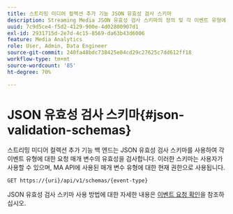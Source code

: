 ```yaml
---
title: 스트리밍 미디어 컬렉션 추가 기능 JSON 유효성 검사 스키마
description: Streaming Media JSON 유효성 검사 스키마의 정의 및 각 이벤트 유형에 대한 올바른 요청 본문 매개 변수를 결정하기 위해 사용되는 방법.
uuid: 7c9d5ce4-f5d2-4129-900e-4d02800907d1
exl-id: 2931715d-2e7d-4c15-8569-da63b43d6006
feature: Media Analytics
role: User, Admin, Data Engineer
source-git-commit: 240fa48bdc738425e04cd29c27625c7dd612ff18
workflow-type: tm+mt
source-wordcount: '85'
ht-degree: 70%

---
```


# JSON 유효성 검사 스키마{#json-validation-schemas}

스트리밍 미디어 컬렉션 추가 기능 백 엔드는 JSON 유효성 검사 스키마를 사용하여 각 이벤트 유형에 대한 요청 매개 변수의 유효성을 검사합니다. 이러한 스키마는 사용자가 사용할 수 있으며, MA API에 사용된 매개 변수 유형에 대한 현재 권한으로 사용됩니다.

`GET https://{uri}/api/v1/schemas/{event-type}`

JSON 유효성 검사 스키마 사용 방법에 대한 자세한 내용은 [이벤트 요청 확인](../mc-api-impl/mc-api-validate-reqs.md)을 참조하십시오.
